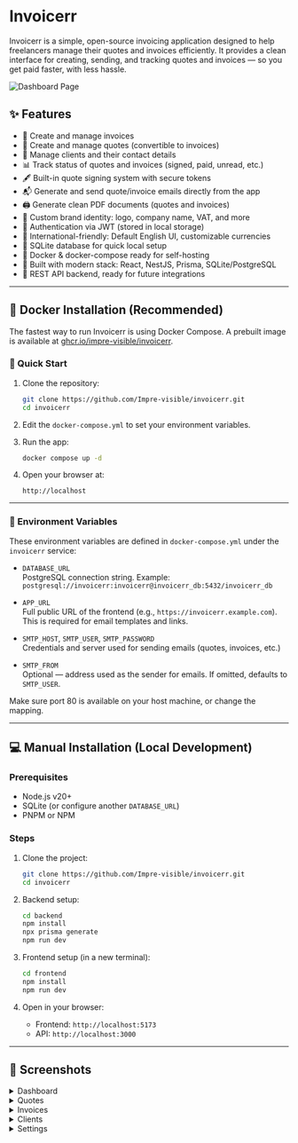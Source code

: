 # Invoicerr

Invoicerr is a simple, open-source invoicing application designed to help freelancers manage their quotes and invoices efficiently. It provides a clean interface for creating, sending, and tracking quotes and invoices — so you get paid faster, with less hassle.

![Dashboard Page](https://github.com/user-attachments/assets/18e8af88-cf02-4e35-975a-d57f58d062c6)

## ✨ Features

- 🧾 Create and manage invoices  
- 📄 Create and manage quotes (convertible to invoices)  
- 👥 Manage clients and their contact details  
- 📊 Track status of quotes and invoices (signed, paid, unread, etc.)  
- 🖋️ Built-in quote signing system with secure tokens  
- 📬 Generate and send quote/invoice emails directly from the app
- 🖨️ Generate clean PDF documents (quotes and invoices)  
- 🎨 Custom brand identity: logo, company name, VAT, and more  
- 🔐 Authentication via JWT (stored in local storage)  
- 🧭 International-friendly: Default English UI, customizable currencies  
- 📁 SQLite database for quick local setup  
- 🐳 Docker & docker-compose ready for self-hosting  
- 🧱 Built with modern stack: React, NestJS, Prisma, SQLite/PostgreSQL  
- 🔧 REST API backend, ready for future integrations

---

## 🐳 Docker Installation (Recommended)

The fastest way to run Invoicerr is using Docker Compose. A prebuilt image is available at [ghcr.io/impre-visible/invoicerr](https://ghcr.io/impre-visible/invoicerr).

### 🚀 Quick Start

1. Clone the repository:  
   ```bash
   git clone https://github.com/Impre-visible/invoicerr.git
   cd invoicerr
   ```

2. Edit the `docker-compose.yml` to set your environment variables.

3. Run the app:  
   ```bash
   docker compose up -d
   ```

4. Open your browser at:  
   ```
   http://localhost
   ```

---

### 🔧 Environment Variables

These environment variables are defined in `docker-compose.yml` under the `invoicerr` service:

- `DATABASE_URL`  
  PostgreSQL connection string. Example:  
  `postgresql://invoicerr:invoicerr@invoicerr_db:5432/invoicerr_db`

- `APP_URL`  
  Full public URL of the frontend (e.g., `https://invoicerr.example.com`).  
  This is required for email templates and links.

- `SMTP_HOST`, `SMTP_USER`, `SMTP_PASSWORD`  
  Credentials and server used for sending emails (quotes, invoices, etc.)

- `SMTP_FROM`  
  Optional — address used as the sender for emails. If omitted, defaults to `SMTP_USER`.

Make sure port 80 is available on your host machine, or change the mapping.

---

## 💻 Manual Installation (Local Development)

### Prerequisites

- Node.js v20+  
- SQLite (or configure another `DATABASE_URL`)  
- PNPM or NPM

### Steps

1. Clone the project:  
   ```bash
   git clone https://github.com/Impre-visible/invoicerr.git
   cd invoicerr
   ```

2. Backend setup:  
   ```bash
   cd backend
   npm install
   npx prisma generate
   npm run dev
   ```

3. Frontend setup (in a new terminal):  
   ```bash
   cd frontend
   npm install
   npm run dev
   ```

4. Open in your browser:  
   - Frontend: `http://localhost:5173`  
   - API: `http://localhost:3000`

---

## 📸 Screenshots

<details>
<summary>Dashboard</summary>
  
![Dashboard Page](https://github.com/user-attachments/assets/18e8af88-cf02-4e35-975a-d57f58d062c6)
  
</details>

<details>
<summary>Quotes</summary>

![Quotes Page](https://github.com/user-attachments/assets/588d5cd2-6af3-4cb9-81d3-8faa9f3d30f4)

</details>

<details>
<summary>Invoices</summary>
  
![Invoices Page](https://github.com/user-attachments/assets/8e5134b7-c401-4ff6-bdb9-cfe54b532b29)

</details>

<details>
<summary>Clients</summary>

![Clients Page](https://github.com/user-attachments/assets/1e9e42be-8c21-4c84-96dd-ce8dca17c32e)

</details>

<details>
<summary>Settings</summary>
  
![Settings Page](https://github.com/user-attachments/assets/b8913f41-109a-4e31-a1b8-3c46a1039414)

</details>
